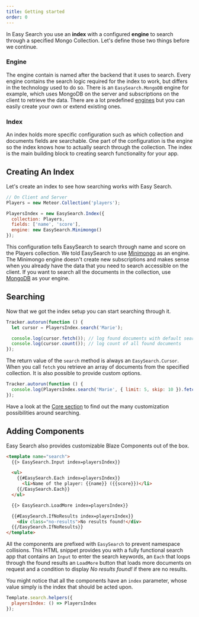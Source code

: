 ```yaml
---
title: Getting started
order: 0
---
```


In Easy Search you use an __index__ with a configured __engine__ to search through a specified Mongo Collection. Let's define those two things
before we continue.

### Engine

The engine contain is named after the backend that it uses to search. Every engine contains the  search logic required for the index to work,
but differs in the technology used to do so. There is an `EasySearch.MongoDB` engine for example, which uses MongoDB on the server and subscriptions
on the client to retrieve the data.
There are a lot predefined [engines](/docs/engines/) but you can easily create your own or extend existing ones.

### Index

An index holds more specific configuration such as which collection and documents fields are searchable. One part of the configuration is the engine
so the index knows how to actually search through the collection. The index is the main building block to creating search functionality for your app.

## Creating An Index

Let's create an index to see how searching works with Easy Search.

```javascript
// On Client and Server
Players = new Meteor.Collection('players');

PlayersIndex = new EasySearch.Index({
  collection: Players,
  fields: ['name', 'score'],
  engine: new EasySearch.Minimongo()
});
```

This configuration tells EasySearch to search through name and score on the Players collection. We told EasySearch to use
[Minimongo](/docs/engines/) as an engine. The Minimongo engine doesn't create new subscriptions and makes sense when you already have the data
that you need to search accessible on the client. If you want to search all the documents in the collection, use [MongoDB](/docs/engines/) as your engine.

## Searching

Now that we got the index setup you can start searching through it.

```javascript
Tracker.autorun(function () {
  let cursor = PlayersIndex.search('Marie');

  console.log(cursor.fetch()); // log found documents with default search limit
  console.log(cursor.count()); // log count of all found documents
});
```

The return value of the `search` method is always an `EasySearch.Cursor`. When you call `fetch` you retrieve an array of documents from the
specified collection. It is also possible to provide custom options.

```javascript
Tracker.autorun(function () {
  console.log(PlayersIndex.search('Marie', { limit: 5, skip: 10 }).fetch());
});
```

Have a look at the [Core section](/docs/core/) to find out the many customization possibilities around searching.

## Adding Components

Easy Search also provides customizable Blaze Components out of the box.

```html
<template name="search">
  {{> EasySearch.Input index=playersIndex}}

  <ul>
    {{#EasySearch.Each index=playersIndex}}
      <li>Name of the player: {{name}} ({{score}})</li>
    {{/EasySearch.Each}}
  </ul>

  {{> EasySearch.LoadMore index=playersIndex}}

  {{#EasySearch.IfNoResults index=playersIndex}}
    <div class="no-results">No results found!</div>
  {{/EasySearch.IfNoResults}}
</template>
```

All the components are prefixed with `EasySearch` to prevent namespace collisions. This HTML snippet provides you with a fully functional
search app that contains an `Input` to enter the search keywords, an `Each` that loops through the found results an `LoadMore` button that loads
more documents on request and a condition to display *No results found!* if there are no results.

You might notice that all the components have an `index` parameter, whose value simply is the index that should be acted upon.

```javascript
Template.search.helpers({
  playersIndex: () => PlayersIndex
});
```
